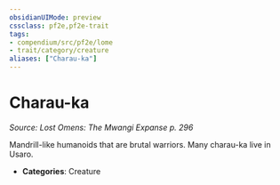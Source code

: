 ```yaml
---
obsidianUIMode: preview
cssclass: pf2e,pf2e-trait
tags:
- compendium/src/pf2e/lome
- trait/category/creature
aliases: ["Charau-ka"]
---
```

# Charau-ka  
*Source: Lost Omens: The Mwangi Expanse p. 296*  

Mandrill-like humanoids that are brutal warriors. Many charau-ka live in Usaro.

- **Categories**: Creature
